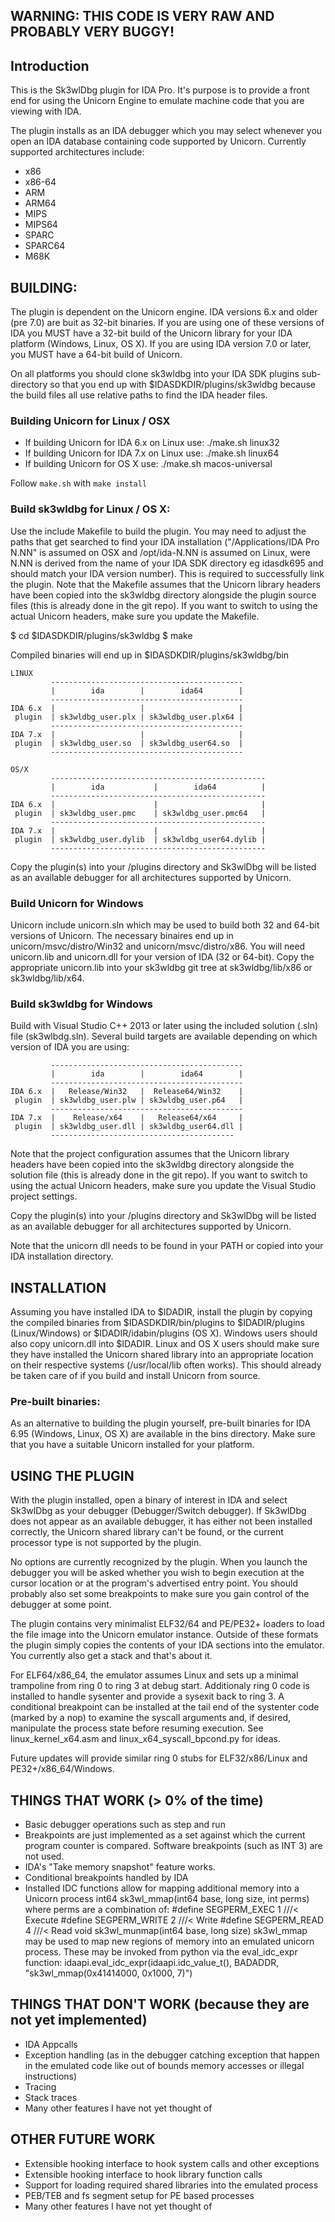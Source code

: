 ## WARNING: THIS CODE IS VERY RAW AND PROBABLY VERY BUGGY!

## Introduction

This is the Sk3wlDbg plugin for IDA Pro. It's purpose is to provide a front
end for using the Unicorn Engine to emulate machine code that you are viewing
with IDA.

The plugin installs as an IDA debugger which you may select whenever you open
an IDA database containing code supported by Unicorn. Currently supported
architectures include:

* x86
* x86-64
* ARM
* ARM64
* MIPS
* MIPS64
* SPARC
* SPARC64
* M68K

## BUILDING:

The plugin is dependent on the Unicorn engine. IDA versions 6.x and older (pre 7.0)
are buit as 32-bit binaries. If you are using one of these versions of IDA you MUST
have a 32-bit build of the Unicorn library for your IDA platform (Windows,
Linux, OS X). If you are using IDA version 7.0 or later, you MUST have a 64-bit build
of Unicorn.

On all platforms you should clone sk3wldbg into your IDA SDK plugins sub-directory
so that you end up with $IDASDKDIR/plugins/sk3wldbg because the build files all use
relative paths to find the IDA header files.

### Building Unicorn for Linux / OSX

* If building Unicorn for IDA 6.x on Linux use: ./make.sh linux32
* If building Unicorn for IDA 7.x on Linux use: ./make.sh linux64
* If building Unicorn for OS X use: ./make.sh macos-universal

Follow `make.sh` with `make install`

### Build sk3wldbg for Linux / OS X:

Use the include Makefile to build the plugin. You may need to adjust the paths
that get searched to find your IDA installation ("/Applications/IDA Pro N.NN" is
assumed on OSX and /opt/ida-N.NN is assumed on Linux, were N.NN is derived from
the name of your IDA SDK directory eg idasdk695 and should match your IDA version
number). This is required to successfully link the plugin. Note that the Makefile
assumes that the Unicorn library headers have been copied into the sk3wldbg
directory alongside the plugin source files (this is already done in the git repo).
If you want to switch to using the actual Unicorn headers, make sure you update the
Makefile.

$ cd $IDASDKDIR/plugins/sk3wldbg
$ make

Compiled binaries will end up in $IDASDKDIR/plugins/sk3wldbg/bin

```
LINUX
         -------------------------------------------
         |        ida        |        ida64        |
         -------------------------------------------
IDA 6.x  |                   |                     |
 plugin  | sk3wldbg_user.plx | sk3wldbg_user.plx64 |
         -------------------------------------------
IDA 7.x  |                   |                     |
 plugin  | sk3wldbg_user.so  | sk3wldbg_user64.so  |
         -------------------------------------------

OS/X
         ------------------------------------------------
         |        ida           |        ida64          |
         ------------------------------------------------
IDA 6.x  |                      |                       |
 plugin  | sk3wldbg_user.pmc    | sk3wldbg_user.pmc64   |
         ------------------------------------------------
IDA 7.x  |                      |                       |
 plugin  | sk3wldbg_user.dylib  | sk3wldbg_user64.dylib |
         ------------------------------------------------
```

Copy the plugin(s) into your <IDADIR>/plugins directory and Sk3wlDbg will be
listed as an available debugger for all architectures supported by Unicorn.

### Build Unicorn for Windows

Unicorn include unicorn.sln which may be used to build both 32 and 64-bit versions
of Unicorn. The necessary binaires end up in unicorn/msvc/distro/Win32 and 
unicorn/msvc/distro/x86. You will need unicorn.lib and unicorn.dll for your
version of IDA (32 or 64-bit). Copy the appropriate unicorn.lib into your 
sk3wldbg git tree at sk3wldbg/lib/x86 or sk3wldbg/lib/x64.

### Build sk3wldbg for Windows

Build with Visual Studio C++ 2013 or later using the included solution (.sln)
file (sk3wlbdg.sln). Several build targets are available depending on which version
of IDA you are using:

```
         -------------------------------------------
         |        ida        |        ida64        |
         -------------------------------------------
IDA 6.x  |   Release/Win32   |  Release64/Win32    |
 plugin  | sk3wldbg_user.plw | sk3wldbg_user.p64   |
         -------------------------------------------
IDA 7.x  |    Release/x64    |   Release64/x64     |
 plugin  | sk3wldbg_user.dll | sk3wldbg_user64.dll |
         -----------------------------------------
```

Note that the project configuration assumes that the Unicorn library headers have
been copied into the sk3wldbg directory alongside the solution file (this is
already done in the git repo). If you want to switch to using the actual Unicorn
headers, make sure you update the Visual Studio project settings.

Copy the plugin(s) into your <IDADIR>/plugins directory and Sk3wlDbg will be
listed as an available debugger for all architectures supported by Unicorn.

Note that the unicorn dll needs to be found in your PATH or copied into your
IDA installation directory.

## INSTALLATION

Assuming you have installed IDA to $IDADIR, install the plugin by copying the
compiled binaries from $IDASDKDIR/bin/plugins to $IDADIR/plugins (Linux/Windows)
or $IDADIR/idabin/plugins (OS X). Windows users should also copy unicorn.dll into
$IDADIR. Linux and OS X users should make sure they have installed the Unicorn
shared library into an appropriate location on their respective systems
(/usr/local/lib often works). This should already be taken care of if you build
and install Unicorn from source.

### Pre-built binaries:

As an alternative to building the plugin yourself, pre-built binaries for 
IDA 6.95 (Windows, Linux, OS X) are available in the bins directory.
Make sure that you have a suitable Unicorn installed for your platform.

## USING THE PLUGIN

With the plugin installed, open a binary of interest in IDA and select Sk3wlDbg
as your debugger (Debugger/Switch debugger). If Sk3wlDbg does not appear as an 
available debugger, it has either not been installed correctly, the Unicorn
shared library can't be found, or the current processor type is not supported
by the plugin.

No options are currently recognized by the plugin. When you launch the debugger
you will be asked whether you wish to begin execution at the cursor location or
at the program's advertised entry point. You should probably also set some
breakpoints to make sure you gain control of the debugger at some point.

The plugin contains very minimalist ELF32/64 and PE/PE32+ loaders to
load the file image into the Unicorn emulator instance. Outside of these formats
the plugin simply copies the contents of your IDA sections into the emulator.
You currently also get a stack and that's about it.

For ELF64/x86_64, the emulator assumes Linux and sets up a minimal trampoline 
from ring 0 to ring 3 at debug start. Additionaly ring 0 code is installed to 
handle sysenter and provide a sysexit back to ring 3. A conditional breakpoint
can be installed at the tail end of the systenter code (marked by a nop) to 
examine the syscall arguments and, if desired, manipulate the process state
before resuming execution. See linux_kernel_x64.asm and linux_x64_syscall_bpcond.py
for ideas.

Future updates will provide similar ring 0 stubs for ELF32/x86/Linux and 
PE32+/x86_64/Windows.

## THINGS THAT WORK (> 0% of the time)

* Basic debugger operations such as step and run
* Breakpoints are just implemented as a set against which the current program counter is compared.
  Software breakpoints (such as INT 3) are not used.
* IDA's "Take memory snapshot" feature works.
* Conditional breakpoints handled by IDA
* Installed IDC functions allow for mapping additional memory into a Unicorn process
     int64 sk3wl_mmap(int64 base, long size, int perms) where perms are a combination of:
         #define SEGPERM_EXEC  1         ///< Execute
         #define SEGPERM_WRITE 2         ///< Write
         #define SEGPERM_READ  4         ///< Read
     void sk3wl_munmap(int64 base, long size)
     sk3wl_mmap may be used to map new regions of memory into an emulated unicorn process.
     These may be invoked from python via the eval_idc_expr function:
         idaapi.eval_idc_expr(idaapi.idc_value_t(), BADADDR, "sk3wl_mmap(0x41414000, 0x1000, 7)")

## THINGS THAT DON'T WORK (because they are not yet implemented)

* IDA Appcalls
* Exception handling (as in the debugger catching exception that happen in the emulated code like out of bounds memory accesses or illegal instructions)
* Tracing
* Stack traces
* Many other features I have not yet thought of

## OTHER FUTURE WORK

* Extensible hooking interface to hook system calls and other exceptions
* Extensible hooking interface to hook library function calls
* Support for loading required shared libraries into the emulated process
* PEB/TEB and fs segment setup for PE based processes
* Many other features I have not yet thought of

 
